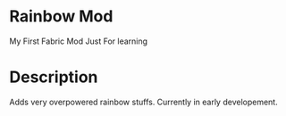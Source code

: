 # Rainbow Mod
My First Fabric Mod
Just For learning

# Description
Adds very overpowered rainbow stuffs. Currently in early developement.
